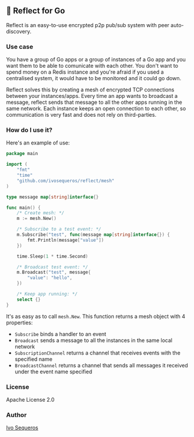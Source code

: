 ## 🐙 Reflect for Go

Reflect is an easy-to-use encrypted p2p pub/sub system with peer auto-discovery.

### Use case

You have a group of Go apps or a group of instances of a Go app and you want them to be able to comunicate with each other. You don't want to spend money on a Redis instance and you're afraid if you used a centralised system, it would have to be monitored and it could go down.

Reflect solves this by creating a mesh of encrypted TCP connections between your instances/apps. Every time an app wants to broadcast a message, reflect sends that message to all the other apps running in the same network. Each instance keeps an open connection to each other, so communication is very fast and does not rely on third-parties.

### How do I use it?

Here's an example of use:
```go
package main

import (
	"fmt"
	"time"
	"github.com/ivosequeros/reflect/mesh"
)

type message map[string]interface{}

func main() {
	/* Create mesh: */
	m := mesh.New()

	/* Subscribe to a test event: */
	m.Subscribe("test", func(message map[string]interface{}) {
		fmt.Println(message["value"])
	})

	time.Sleep(1 * time.Second)

	/* Broadcast test event: */
	m.Broadcast("test", message{
		"value": "hello",
	})

	/* Keep app running: */
	select {}
}

```

It's as easy as to call `mesh.New`. This function returns a mesh object with 4 properties:

- `Subscribe` binds a handler to an event
- `Broadcast` sends a message to all the instances in the same local network
- `SubscriptionChannel` returns a channel that receives events with the specified name
- `BroadcastChannel` returns a channel that sends all messages it received under the event name specified


### License

Apache License 2.0

### Author
[Ivo Sequeros](https://github.com/ivosequeros)